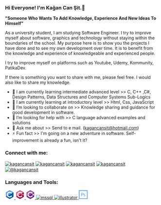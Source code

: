 ### Hi Everyone! I'm Kağan Can Şit.👋

**"Someone Who Wants To Add Knowledge, Experience And New Ideas To Himself"**

As a university student, I am studying Software Engineer. I try to improve myself about software, graphics and technology without staying within the boundaries of the school.
My purpose here is to show you the projects I have done and to see my own development over time.
It is to benefit from the knowledge and experience of knowledgeable and experienced people.

I try to improve myself on platforms such as Youtube, Udemy, Kommunity, PatikaDev.

If there is something you want to share with me, please feel free. I would also like to share my knowledge. 

- 🌱 I am currently learning intermediate advanced level >> C, C++ ,C#, Design Patterns, Data Structures and Computer Systems Sub-Logics
- 🌱 I am currently learning at introductory level >> Html, Css, JavaScript
- 👯 I’m looking to collaborate on >> Knowledge sharing and guidance for good development in software.
- 🤔 I’m looking for help with >> C language advanced examples and solutions
- 💬 Ask me about >> Send to e mail. (kagancansit@hotmail.com)
- ⚡ Fun fact >> I'm going on a new adventure in software. Self-improvement is already a fun, isn't it? 

<h3 align="left">Connect with me:</h3>
<p align="left">
<a href="https://twitter.com/kagancansit" target="blank"><img align="center" src="https://raw.githubusercontent.com/rahuldkjain/github-profile-readme-generator/master/src/images/icons/Social/twitter.svg" alt="kagancansit" height="30" width="30" /></a>
<a href="https://linkedin.com/in/kagancansit" target="blank"><img align="center" src="https://raw.githubusercontent.com/rahuldkjain/github-profile-readme-generator/master/src/images/icons/Social/linked-in-alt.svg" alt="kagancansit" height="30" width="30" /></a>
<a href="https://instagram.com/kagancansit" target="blank"><img align="center" src="https://raw.githubusercontent.com/rahuldkjain/github-profile-readme-generator/master/src/images/icons/Social/instagram.svg" alt="kagancansit" height="30" width="30" /></a>
<a href="https://www.behance.net/kagancansit" target="blank"><img align="center" src="https://raw.githubusercontent.com/rahuldkjain/github-profile-readme-generator/master/src/images/icons/Social/behance.svg" alt="kagancansit" height="30" width="30" /></a>
<a href="https://medium.com/@kagancansit" target="blank"><img align="center" src="https://raw.githubusercontent.com/rahuldkjain/github-profile-readme-generator/master/src/images/icons/Social/medium.svg" alt="@kagancansit" height="30" width="30" /></a>
</p>

<h3 align="left">Languages and Tools:</h3>
<p align="left"> <a href="https://www.cprogramming.com/" target="_blank"> <img src="https://raw.githubusercontent.com/devicons/devicon/master/icons/c/c-original.svg" alt="c" width="30" height="30"/>
<img src="https://raw.githubusercontent.com/devicons/devicon/master/icons/cplusplus/cplusplus-original.svg" alt="cplusplus" width="30"height="30">
<img src="https://raw.githubusercontent.com/devicons/devicon/master/icons/csharp/csharp-original.svg" alt="csharp" width="30" height="30"/>
<img src="https://www.svgrepo.com/show/303229/microsoft-sql-server-logo.svg" alt="mssql" width="30" height="30"/>
<img src="https://www.vectorlogo.zone/logos/adobe_illustrator/adobe_illustrator-icon.svg" alt="illustrator" width="30" height="30"/>   
<img src="https://raw.githubusercontent.com/devicons/devicon/master/icons/photoshop/photoshop-line.svg" alt="photoshop" width="30" height="30"/> </p>
